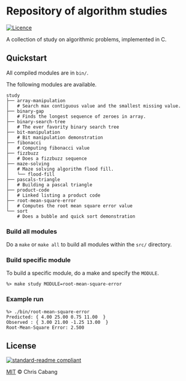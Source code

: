 # Repository of algorithm studies

[![Licence](https://img.shields.io/github/license/Ileriayo/markdown-badges?style=for-the-badge)](./LICENSE)

A collection of study on algorithmic problems, implemented in C. 

## Quickstart

All compiled modules are in `bin/`. 

The following modules are available.

```console
study
├── array-manipulation
│   # Search max contiguous value and the smallest missing value.
├── binary-gap
│   # Finds the longest sequence of zeroes in array.
├── binary-search-tree
│   # The ever favority binary search tree
├── bit-manipulation
│   # Bit manipulation demonstration
├── fibonacci
│   # Computing fibonacci value
├── fizzbuzz
│   # Does a fizzbuzz sequence
├── maze-solving
│   # Maze solving algorithm flood fill.
│   └── flood-fill
├── pascals-triangle
│   # Building a pascal triangle
├── product-code
│   # Linked listing a product code
├── root-mean-square-error
│   # Computes the root mean square error value
└── sort
    # Does a bubble and quick sort demonstration
```

### Build all modules

Do a `make` or `make all` to build all modules within the `src/` directory.


### Build specific module

To build a specific module, do a make and specify the `MODULE`.

```console
%> make study MODULE=root-mean-square-error
```


### Example run

```console
%> ./bin/root-mean-square-error 
Predicted: { 4.00 25.00 0.75 11.00  }
Observed : { 3.00 21.00 -1.25 13.00  }
Root-Mean-Square Error: 2.500

```


## License

[![standard-readme compliant](https://img.shields.io/badge/readme%20style-standard-brightgreen.svg?style=flat-square)](https://github.com/RichardLitt/standard-readme)

[MIT](LICENSE) © Chris Cabang